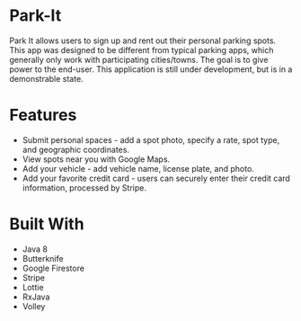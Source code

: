 # Park-It

Park It allows users to sign up and rent out their personal parking spots. This app was designed to be different from 
typical parking apps, which generally only work with participating cities/towns. The goal is to give power to the end-user.
This application is still under development, but is in a demonstrable state.

# Features
* Submit personal spaces - add a spot photo, specify a rate, spot type, and geographic coordinates.
* View spots near you with Google Maps.
* Add your vehicle - add vehicle name, license plate, and photo.
* Add your favorite credit card - users can securely enter their credit card information, processed by Stripe.

# Built With
* Java 8
* Butterknife
* Google Firestore
* Stripe
* Lottie
* RxJava
* Volley
